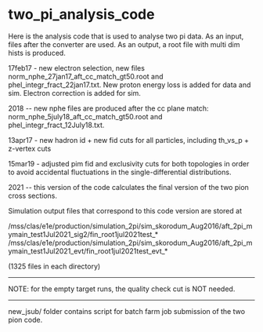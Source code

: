 # two_pi_analysis_code

Here is the analysis code that is used to analyse two pi data. As an input, files after the converter are used. As an output, a root file with multi dim hists is produced.

17feb17 - new electron selection, new files norm_nphe_27jan17_aft_cc_match_gt50.root and phel_integr_fract_22jan17.txt. New proton energy loss is added for data and sim. Electron correction is added for sim.

2018 -- new nphe files are produced after the cc plane match: norm_nphe_5july18_aft_cc_match_gt50.root and phel_integr_fract_12July18.txt.

13apr17 - new hadron id + new fid cuts for all particles, including th_vs_p + z-vertex cuts

15mar19 - adjusted pim fid and exclusivity cuts for both topologies in order to avoid accidental fluctuations in the single-differential distributions.

2021 -- this version of the code calculates the final version of the two pion cross sections.

Simulation output files that correspond to this code version are stored at

/mss/clas/e1e/production/simulation_2pi/sim_skorodum_Aug2016/aft_2pi_mymain_test1Jul2021_sig2/fin_root1jul2021test_*
/mss/clas/e1e/production/simulation_2pi/sim_skorodum_Aug2016/aft_2pi_mymain_test1Jul2021_evt/fin_root1jul2021test_evt_*

(1325 files in each directory)

-------------------------------


NOTE: for the empty target runs, the quality check cut is NOT needed.

-----------------------------

new_jsub/ folder contains script for batch farm job submission of the two pion code.
